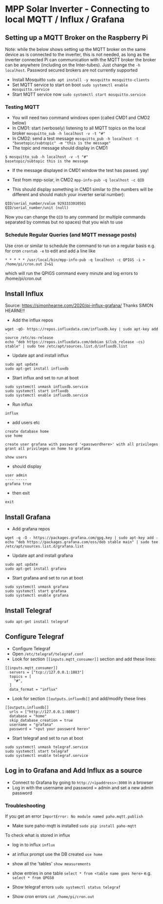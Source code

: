 # MPP Solar Inverter - Connecting to local MQTT / Influx / Grafana #

## Setting up a MQTT Broker on the Raspberry Pi ##
Note: while the below shows setting up the MQTT broker on the same device as is connected to the inverter, this is not needed, as long as the inverter connected Pi can communication with the MQTT broker the broker can be anywhere (including on the Inter-tubes). Just change the `-h localhost`. Password secured brokers are not currently supported

* Install Mosquitto `sudo apt install -y mosquitto mosquitto-clients`
* Set MQTT service to start on boot `sudo systemctl enable mosquitto.service`
* Start MQTT service now `sudo systemctl start mosquitto.service`

### Testing MQTT ###
* You will need two command windows open (called CMD1 and CMD2 below)
* In CMD1: start (verbosely) listening to all MQTT topics on the local broker `mosquitto_sub -h localhost -v -t "#"`
* In CMD2: send a test message `mosquitto_pub -h localhost -t "basetopic/subtopic" -m "this is the message"`
* The topic and message should display in CMD1
```
$ mosquitto_sub -h localhost -v -t "#"
basetopic/subtopic this is the message
```
* If the message displayed in CMD1 window the test has passed. yay!

* Test from mpp-solar, in CMD2 `mpp-info-pub -q localhost -c QID`
* This should display something in CMD1 similar to (the numbers will be different and should match your inverter serial number):
```
QID/serial_number/value 9293333010501
QID/serial_number/unit (null)
```

Now you can change the `QID` to any command (or multiple commands separated by commas but no spaces) that you wish to use

### Schedule Regular Queries (and MQTT message posts) ###
Use cron or similar to schedule the command to run on a regular basis
e.g. for cron
`crontab -e` to edit
and add a line like
```
* * * * * /usr/local/bin/mpp-info-pub -q localhost -c QPIGS -i > /home/pi/cron.out 2>&1
```
which will run the QPIGS command every minute and log errors to /home/pi/cron.out

## Install Influx ##
Source: https://simonhearne.com/2020/pi-influx-grafana/
Thanks SIMON HEARNE!!

* Add the influx repos
```
wget -qO- https://repos.influxdata.com/influxdb.key | sudo apt-key add -
source /etc/os-release
echo "deb https://repos.influxdata.com/debian $(lsb_release -cs) stable" | sudo tee /etc/apt/sources.list.d/influxdb.list
```
* Update apt and install influx
```
sudo apt update
sudo apt-get install influxdb
```
* Start influx and set to run at boot
```
sudo systemctl unmask influxdb.service
sudo systemctl start influxdb
sudo systemctl enable influxdb.service
```
* Run influx
```
influx
```
* add users etc
```
create database home
use home

create user grafana with password '<passwordhere>' with all privileges
grant all privileges on home to grafana

show users
```
* should display
```
user admin
---- -----
grafana true
```
* then exit
```
exit
```

## Install Grafana ##
* Add grafana repos
```
wget -q -O - https://packages.grafana.com/gpg.key | sudo apt-key add -
echo "deb https://packages.grafana.com/oss/deb stable main" | sudo tee /etc/apt/sources.list.d/grafana.list
```
* Update apt and install grafana
```
sudo apt update
sudo apt-get install grafana
```
* Start grafana and set to run at boot
```
sudo systemctl unmask grafana
sudo systemctl start grafana
sudo systemctl enable grafana
```

## Install Telegraf ##
`sudo apt-get install telegraf`

## Configure Telegraf ##

* Configure Telegraf
* Open `/etc/telegraf/telegraf.conf`
* Look for section `[[inputs.mqtt_consumer]]` section and add these lines:
```
[[inputs.mqtt_consumer]]
  servers = ["tcp://127.0.0.1:1883"]
  topics = [
    "#",
  ]
  data_format = "influx"
```
* Look for section `[[outputs.influxdb]]` and add/modify these lines
```
[[outputs.influxdb]]
  urls = ["http://127.0.0.1:8086"]
  database = "home"
  skip_database_creation = true
  username = "grafana"
  password = "<put your password here>"
```

* Start telegraf and set to run at boot
```
sudo systemctl unmask telegraf.service
sudo systemctl start telegraf
sudo systemctl enable telegraf.service
```

## Log in to Grafana and Add Influx as a source ##

* Connect to Grafana by going to `http://<ipaddress>:3000` in a browser
* Log in with the username and password = admin and set a new admin password


### Troubleshooting ###
If you get an error `ImportError: No module named paho.mqtt.publish`
* Make sure paho-mqtt is installed
`sudo pip install paho-mqtt`

To check what is stored in influx
* log in to influx `influx`
* at influx prompt use the DB created `use home`
* show all the 'tables' `show measurements`
* show entries in one table `select * from <table name goes here>` e.g. `select * from QPGS0`

* Show telegraf errors `sudo systemctl status telegraf`

* Show cron errors `cat /home/pi/cron.out`
